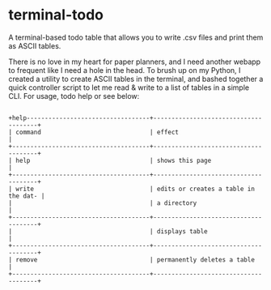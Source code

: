 # terminal-todo
A terminal-based todo table that allows you to write .csv files and print them as ASCII tables.

There is no love in my heart for paper planners, and I need another webapp to frequent like I need a hole in the head. To brush up on my Python, I created a utility to create ASCII tables in the terminal, and bashed together a quick controller script to let me read & write to a list of tables in a simple CLI. For usage, todo help or see below:

<pre><code font="mono">
+help----------------------------------+--------------------------------------+
| command                              | effect                               |
+--------------------------------------+--------------------------------------+
| help                                 | shows this page                      |
+--------------------------------------+--------------------------------------+
| write <name>                               | edits or creates a table in the dat- |
|                                      | a directory                          |
+--------------------------------------+--------------------------------------+
| <name>                                     | displays table                       |
+--------------------------------------+--------------------------------------+
| remove <name>                              | permanently deletes a table          |
+--------------------------------------+--------------------------------------+
</code></pre>
